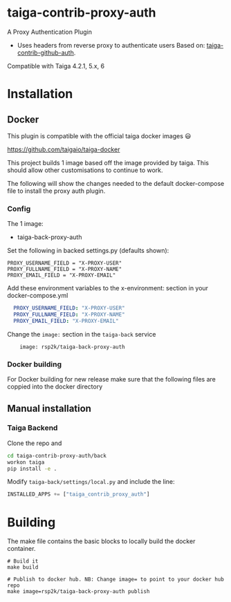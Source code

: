 taiga-contrib-proxy-auth
=========================
A Proxy Authentication Plugin
- Uses headers from reverse proxy to authenticate users
Based on: [taiga-contrib-github-auth](https://github.com/taigaio/taiga-contrib-github-auth).

Compatible with Taiga 4.2.1, 5.x, 6

# Installation

## Docker
This plugin is compatible with the official taiga docker images 😃

https://github.com/taigaio/taiga-docker

This project builds 1 image based off the image provided by taiga. This should allow other customisations to continue to work.

The following will show the changes needed to the default docker-compose file to install the proxy auth plugin.

### Config 
The 1 image:
 - taiga-back-proxy-auth

Set the following in backed settings.py (defaults shown):
```
PROXY_USERNAME_FIELD = "X-PROXY-USER"
PROXY_FULLNAME_FIELD = "X-PROXY-NAME"
PROXY_EMAIL_FIELD = "X-PROXY-EMAIL"
```


Add these environment variables to the x-environment: section in your docker-compose.yml
```yaml
  PROXY_USERNAME_FIELD: "X-PROXY-USER"
  PROXY_FULLNAME_FIELD: "X-PROXY-NAME"
  PROXY_EMAIL_FIELD: "X-PROXY-EMAIL"
```

Change the `image:` section in the `taiga-back` service
```
    image: rsp2k/taiga-back-proxy-auth
```

### Docker building

For Docker building for new release make sure that the following files are coppied into the docker directory

## Manual installation
### Taiga Backend

Clone the repo and
```bash
cd taiga-contrib-proxy-auth/back
workon taiga
pip install -e .
```

Modify `taiga-back/settings/local.py` and include the line:

```python
INSTALLED_APPS += ["taiga_contrib_proxy_auth"]
```

# Building

The make file contains the basic blocks to locally build the docker container.

```
# Build it
make build

# Publish to docker hub. NB: Change image= to point to your docker hub repo
make image=rsp2k/taiga-back-proxy-auth publish
```